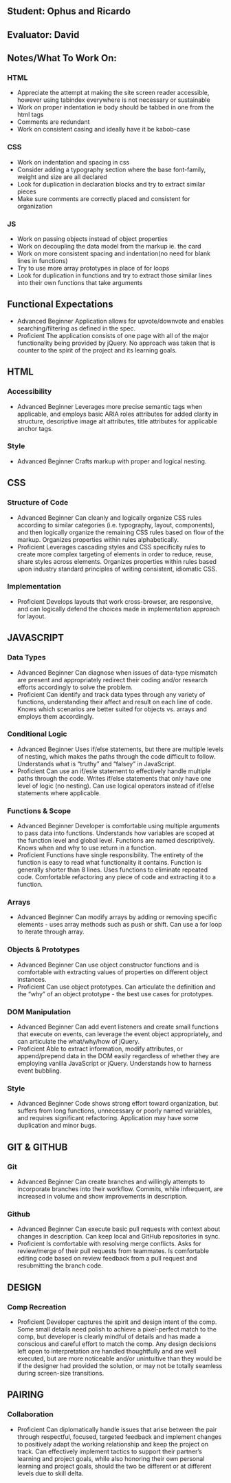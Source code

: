## Student: Ophus and Ricardo
## Evaluator: David
## Notes/What To Work On:

### HTML

* Appreciate the attempt at making the site screen reader accessible, however using tabindex everywhere is not necessary or sustainable
* Work on proper indentation ie body should be tabbed in one from the html tags
* Comments are redundant
* Work on consistent casing and ideally have it be kabob-case

### CSS

* Work on indentation and spacing in css
* Consider adding a typography section where the base font-family, weight and size are all declared
* Look for duplication in declaration blocks and try to extract similar pieces 
* Make sure comments are correctly placed and consistent for organization

### JS

* Work on passing objects instead of object properties
* Work on decoupling the data model from the markup ie. the card 
* Work on more consistent spacing and indentation(no need for blank lines in functions)
* Try to use more array prototypes in place of for loops
* Look for duplication in functions and try to extract those similar lines into their own functions that take arguments


## Functional Expectations

* Advanced Beginner Application allows for upvote/downvote and enables searching/filtering as defined in the spec.
* Proficient  The application consists of one page with all of the major functionality being provided by jQuery. No approach was taken that is counter to the spirit of the project and its learning goals.

## HTML

### Accessibility

* Advanced Beginner Leverages more precise semantic tags when applicable, and employs basic ARIA roles attributes for added clarity in structure, descriptive image alt attributes, title attributes for applicable anchor tags.

### Style

* Advanced Beginner Crafts markup with proper and logical nesting.

## CSS

### Structure of Code

* Advanced Beginner Can cleanly and logically organize CSS rules according to similar categories (i.e. typography, layout, components), and then logically organize the remaining CSS rules based on flow of the markup. Organizes properties within rules alphabetically.
* Proficient  Leverages cascading styles and CSS specificity rules to create more complex targeting of elements in order to reduce, reuse, share styles across elements. Organizes properties within rules based upon industry standard principles of writing consistent, idiomatic CSS.

### Implementation

* Proficient  Develops layouts that work cross-browser, are responsive, and can logically defend the choices made in implementation approach for layout.

## JAVASCRIPT

### Data Types

* Advanced Beginner Can diagnose when issues of data-type mismatch are present and appropriately redirect their coding and/or research efforts accordingly to solve the problem.
* Proficient  Can identify and track data types through any variety of functions, understanding their affect and result on each line of code. Knows which scenarios are better suited for objects vs. arrays and employs them accordingly.

### Conditional Logic

* Advanced Beginner Uses if/else statements, but there are multiple levels of nesting, which makes the paths through the code difficult to follow. Understands what is “truthy” and “falsey” in JavaScript.
* Proficient  Can use an if/esle statement to effectively handle multiple paths through the code. Writes if/else statements that only have one level of logic (no nesting). Can use logical operators instead of if/else statements where applicable.

### Functions & Scope

* Advanced Beginner Developer is comfortable using multiple arguments to pass data into functions. Understands how variables are scoped at the function level and global level. Functions are named descriptively. Knows when and why to use return in a function.
* Proficient  Functions have single responsibility. The entirety of the function is easy to read what functionality it contains. Function is generally shorter than 8 lines. Uses functions to eliminate repeated code. Comfortable refactoring any piece of code and extracting it to a function.

### Arrays

* Advanced Beginner Can modify arrays by adding or removing specific elements - uses array methods such as push or shift. Can use a for loop to iterate through array.

### Objects & Prototypes

* Advanced Beginner Can use object constructor functions and is comfortable with extracting values of properties on different object instances.
* Proficient  Can use object prototypes. Can articulate the definition and the “why” of an object prototype - the best use cases for prototypes.

### DOM Manipulation

* Advanced Beginner Can add event listeners and create small functions that execute on events, can leverage the event object appropriately, and can articulate the what/why/how of jQuery.
* Proficient  Able to extract information, modify attributes, or append/prepend data in the DOM easily regardless of whether they are employing vanilla JavaScript or jQuery. Understands how to harness event bubbling.

### Style

* Advanced Beginner Code shows strong effort toward organization, but suffers from long functions, unnecessary or poorly named variables, and requires significant refactoring. Application may have some duplication and minor bugs.

## GIT & GITHUB

### Git

* Advanced Beginner Can create branches and willingly attempts to incorporate branches into their workflow. Commits, while infrequent, are increased in volume and show improvements in description.

### Github

* Advanced Beginner Can execute basic pull requests with context about changes in description. Can keep local and GitHub repositories in sync.
* Proficient  Is comfortable with resolving merge conflicts. Asks for review/merge of their pull requests from teammates. Is comfortable editing code based on review feedback from a pull request and resubmitting the branch code.


## DESIGN

### Comp Recreation

* Proficient  Developer captures the spirit and design intent of the comp. Some small details need polish to achieve a pixel-perfect match to the comp, but developer is clearly mindful of details and has made a conscious and careful effort to match the comp. Any design decisions left open to interpretation are handled thoughtfully and are well executed, but are more noticeable and/or unintuitive than they would be if the designer had provided the solution, or may not be totally seamless during screen-size transitions.


## PAIRING

### Collaboration

* Proficient  Can diplomatically handle issues that arise between the pair through respectful, focused, targeted feedback and implement changes to positively adapt the working relationship and keep the project on track. Can effectively implement tactics to support their partner’s learning and project goals, while also honoring their own personal learning and project goals, should the two be different or at different levels due to skill delta.
